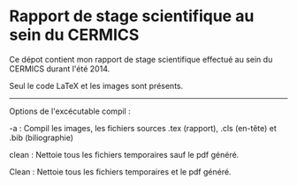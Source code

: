Rapport de stage scientifique au sein du CERMICS
==================

Ce dépot contient mon rapport de stage scientifique effectué au sein du CERMICS durant l'été 2014.

Seul le code LaTeX et les images sont présents.

------------------

Options de l'excécutable compil :

-a : Compil les images, les fichiers sources .tex (rapport), .cls (en-tête) et .bib (biliographie)

clean : Nettoie tous les fichiers temporaires sauf le pdf généré.

Clean : Nettoie tous les fichiers temporaires et le pdf généré.
